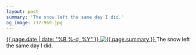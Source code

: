 ```yaml
---
layout: post
summary: 'The snow left the same day I did.'
og_image: 737-960.jpg
---
```


<p>
 <time>
  <a href="/737">
   {{ page.date | date: "%B %-d, %Y" }}
  </a>
 </time>
 <a href="/737">
  <img alt="{{ page.summary }}" sizes="(min-width: 700px) 50vw, calc(100vw - 2rem)" src="{{ site.assets_url }}/737-480.jpg" srcset="{{ site.assets_url }}/737-240.jpg 240w, {{ site.assets_url }}/737-480.jpg 480w, {{ site.assets_url }}/737-720.jpg 720w, {{ site.assets_url }}/737-960.jpg 960w"/>
 </a>
 <span>
  The snow left the same day I did.
 </span>
</p>
